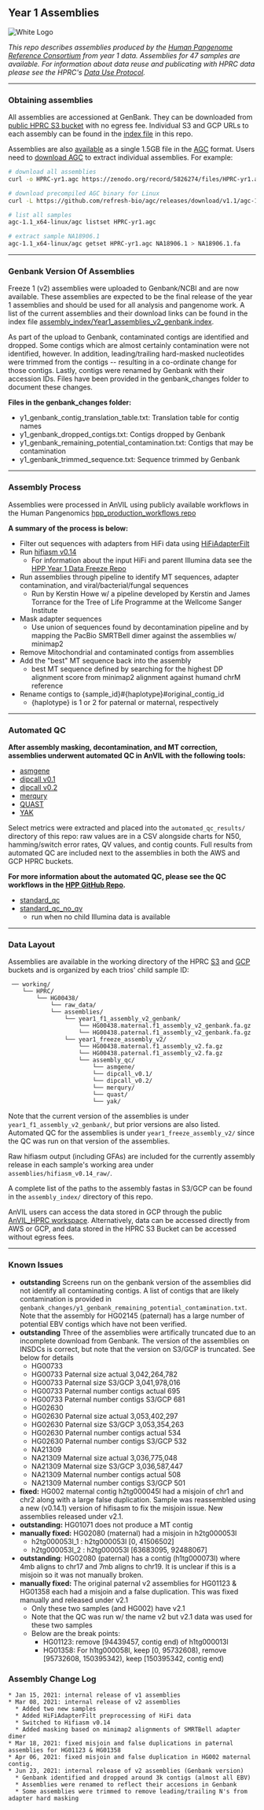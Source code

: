 ## Year 1 Assemblies

![White Logo](https://s3-us-west-2.amazonaws.com/human-pangenomics/backup/logo-proof-full.png)

*This repo describes assemblies produced by the [Human Pangenome Reference Consortium](https://humanpangenome.org/) from year 1 data. Assemblies for 47 samples are available. For information about data reuse and publicating with HPRC data please see the HPRC's [Data Use Protocol](https://humanpangenome.org/data-use-protocol/).*

------------------

### Obtaining assemblies

All assemblies are accessioned at GenBank. They can be downloaded from [public
HPRC S3 bucket][s3-pub] with no egress fee. Individual S3 and GCP URLs to each
assembly can be found in the [index
file](assembly_index/Year1_assemblies_v2_genbank.index) in this repo.

Assemblies are also [available][yr1-agc] as a single 1.5GB file in the
[AGC][agc] format. Users need to [download AGC][agc-dl] to extract individual
assemblies. For example:

```sh
# download all assemblies
curl -o HPRC-yr1.agc https://zenodo.org/record/5826274/files/HPRC-yr1.agc?download=1

# download precompiled AGC binary for Linux
curl -L https://github.com/refresh-bio/agc/releases/download/v1.1/agc-1.1_x64-linux.tar.gz|tar -zxvf - agc-1.1_x64-linux/agc

# list all samples
agc-1.1_x64-linux/agc listset HPRC-yr1.agc

# extract sample NA18906.1
agc-1.1_x64-linux/agc getset HPRC-yr1.agc NA18906.1 > NA18906.1.fa
```

[agc]: https://github.com/refresh-bio/agc
[agc-dl]: https://github.com/refresh-bio/agc/releases
[yr1-agc]: https://zenodo.org/record/5826274
[s3-pub]: https://s3-us-west-2.amazonaws.com/human-pangenomics/index.html?prefix=working/

<!--
**Note: The assemblies contained in the HPRC [S3](https://s3-us-west-2.amazonaws.com/human-pangenomics/index.html?prefix=working/) and [GCP](https://console.cloud.google.com/storage/browser/fc-4310e737-a388-4a10-8c9e-babe06aaf0cf/working?authuser=0) buckets referred to in this repo have not been fully QC'd, are not published, and many have known issues.**
-->

------------------

### Genbank Version Of Assemblies

Freeze 1 (v2) assemblies were uploaded to Genbank/NCBI and are now available. These assemblies are expected to be the final release of the year 1 assemblies and should be used for all analysis and pangenome work. A list of the current assemblies and their download links can be found in the index file [assembly_index/Year1_assemblies_v2_genbank.index](assembly_index/Year1_assemblies_v2_genbank.index).

As part of the upload to Genbank, contaminated contigs are identified and dropped. Some contigs which are almost certainly contamination were not identified, however. In addition, leading/trailing hard-masked nucleotides were trimmed from the contigs -- resulting in a co-ordinate change for those contigs. Lastly, contigs were renamed by Genbank with their accession IDs. Files have been provided in the genbank_changes folder to document these changes.

**Files in the genbank_changes folder:**
* y1_genbank_contig_translation_table.txt: Translation table for contig names
* y1_genbank_dropped_contigs.txt: Contigs dropped by Genbank 
* y1_genbank_remaining_potential_contamination.txt: Contigs that may be contamination
* y1_genbank_trimmed_sequence.txt: Sequence trimmed by Genbank

------------------

### Assembly Process

Assemblies were processed in AnVIL using publicly available workflows in the Human Pangenomics [hpp_production_workflows repo](https://github.com/human-pangenomics/hpp_production_workflows)

**A summary of the process is below:**
* Filter out sequences with adapters from HiFi data using [HiFiAdapterFilt](https://github.com/sheinasim/HiFiAdapterFilt)
* Run [hifiasm v0.14](https://github.com/chhylp123/hifiasm)
  * For information about the input HiFi and parent Illumina data see the [HPP Year 1 Data Freeze Repo](https://github.com/human-pangenomics/HPP_Year1_Data_Freeze_v1.0)
* Run assemblies through pipeline to identify MT sequences, adapter contamination, and viral/bacterial/fungal sequences
  * Run by Kerstin Howe w/ a pipeline developed by Kerstin and James Torrance for the Tree of Life Programme at the Wellcome Sanger Institute
* Mask adapter sequences 
  * Use union of sequences found by decontamination pipeline and by mapping the PacBio SMRTBell dimer against the assemblies w/ minimap2
* Remove Mitochondrial and contaminated contigs from assemblies
* Add the "best" MT sequence back into the assembly
  * best MT sequence defined by searching for the highest DP alignment score from minimap2 alignment against humand chrM reference
* Rename contigs to {sample_id}#{haplotype}#original_contig_id
  * {haplotype} is 1 or 2 for paternal or maternal, respectively

------------------
### Automated QC

**After assembly masking, decontamination, and MT correction, assemblies underwent automated QC in AnVIL with the following tools:**
* [asmgene](https://github.com/lh3/minimap2)
* [dipcall v0.1](https://github.com/lh3/dipcall/tree/v0.1)
* [dipcall v0.2](https://github.com/lh3/dipcall/tree/v0.2)
* [merqury](https://github.com/marbl/merqury)
* [QUAST](https://sourceforge.net/projects/quast/files/)
* [YAK](https://github.com/lh3/yak)

Select metrics were extracted and placed into the `automated_qc_results/` directory of this repo: raw values are in a CSV alongside charts for N50, hamming/switch error rates, QV values, and contig counts. Full results from automated QC are included next to the assemblies in both the AWS and GCP HPRC buckets.

**For more information about the automated QC, please see the QC workflows in the [HPP GitHub Repo](https://github.com/human-pangenomics/hpp_production_workflows).**
* [standard_qc](https://github.com/human-pangenomics/hpp_production_workflows/blob/master/QC/wdl/workflows/standard_qc.wdl)
* [standard_qc_no_qv](https://github.com/human-pangenomics/hpp_production_workflows/blob/master/QC/wdl/workflows/standard_qc_no_qv.wdl) 
  * run when no child Illumina data is available

------------------

### Data Layout
Assemblies are available in the working directory of the HPRC [S3](https://s3-us-west-2.amazonaws.com/human-pangenomics/index.html?prefix=working/) and [GCP](https://console.cloud.google.com/storage/browser/fc-4310e737-a388-4a10-8c9e-babe06aaf0cf/working?authuser=0) buckets and is organized by each trios' child sample ID:
```
 ── working/
    └── HPRC/
        └── HG00438/
            └── raw_data/ 
            └── assemblies/
                └── year1_f1_assembly_v2_genbank/
                    └── HG00438.maternal.f1_assembly_v2_genbank.fa.gz
                    └── HG00438.paternal.f1_assembly_v2_genbank.fa.gz              
                └── year1_freeze_assembly_v2/
                    └── HG00438.maternal.f1_assembly_v2.fa.gz
                    └── HG00438.paternal.f1_assembly_v2.fa.gz
                    └── assembly_qc/  
                        └── asmgene/
                        └── dipcall_v0.1/
                        └── dipcall_v0.2/
                        └── merqury/
                        └── quast/
                        └── yak/

```

Note that the current version of the assemblies is under `year1_f1_assembly_v2_genbank/`, but prior versions are also listed. Automated QC for the assemblies is under `year1_freeze_assembly_v2/` since the QC was run on that version of the assemblies.

Raw hifiasm output (including GFAs) are included for the currently assembly release in each sample's working area under `assemblies/hifiasm_v0.14_raw/`.

A complete list of the paths to the assembly fastas in S3/GCP can be found in the `assembly_index/` directory of this repo.

AnVIL users can access the data stored in GCP through the public [AnVIL_HPRC workspace](https://app.terra.bio/#workspaces/anvil-datastorage/AnVIL_HPRC). Alternatively, data can be accessed directly from AWS or GCP, and data stored in the HPRC S3 Bucket can be accessed without egress fees.

------------------

### Known Issues

* **outstanding** Screens run on the genbank version of the assemblies did not identify all contaminating contigs. A list of contigs that are likely contamination is provided in `genbank_changes/y1_genbank_remaining_potential_contamination.txt`. Note that the assembly for HG02145 (paternal) has a large number of potential EBV contigs which have not been verified.
* **outstanding** Three of the assemblies were artifically truncated due to an incomplete download from Genbank. The version of the assemblies on INSDCs is correct, but note that the version on S3/GCP is truncated. See below for details
  * HG00733
   * HG00733 Paternal size actual 3,042,264,782
   * HG00733 Paternal size S3/GCP 3,041,978,016
   * HG00733 Paternal number contigs actual 695
   * HG00733 Paternal number contigs S3/GCP 681
  * HG02630
   * HG02630 Paternal size actual 3,053,402,297
   * HG02630 Paternal size S3/GCP 3,053,354,263
   * HG02630 Paternal number contigs actual 534
   * HG02630 Paternal number contigs S3/GCP 532
  * NA21309
   * NA21309 Maternal size actual 3,036,775,048
   * NA21309 Maternal size S3/GCP 3,036,587,447
   * NA21309 Maternal number contigs actual 508
   * NA21309 Maternal number contigs S3/GCP 501
* **fixed:** HG002 maternal contig h2tg000045l had a misjoin of chr1 and chr2 along with a large false duplication. Sample was reassembled using a new (v0.14.1) version of hifisasm to fix the misjoin issue. New assemblies released under v2.1.
* **outstanding:** HG01071 does not produce a MT contig
* **manually fixed:** HG02080 (maternal) had a misjoin in h2tg000053l
  * h2tg000053l_1 : h2tg000053l [0, 41506502]
  * h2tg000053l_2 : h2tg000053l [63683095, 92488067]
* **outstanding**: HG02080 (paternal) has a contig (h1tg000073l) where 4mb aligns to chr17 and 7mb aligns to chr19. It is unclear if this is a misjoin so it was not manually broken.
* **manually fixed:** The original paternal v2 assemblies for HG01123 & HG01358 each had a misjoin and a false duplication. This was fixed manually and released under v2.1
  * Only these two samples (and HG002) have v2.1 
  * Note that the QC was run w/ the name v2 but v2.1 data was used for these two samples 
  * Below are the break points:
    * HG01123: remove [94439457, contig end) of h1tg000013l 
    * HG01358: For h1tg000058l, keep [0, 95732608), remove [95732608, 150395342), keep [150395342, contig end)


### Assembly Change Log

```
* Jan 15, 2021: internal release of v1 assemblies
* Mar 08, 2021: internal release of v2 assemblies
  * Added two new samples
  * Added HiFiAdapterFilt preprocessing of HiFi data
  * Switched to Hifiasm v0.14
  * Added masking based on minimap2 alignments of SMRTBell adapter dimer
* Mar 18, 2021: fixed misjoin and false duplications in paternal assemblies for HG01123 & HG01358
* Apr 06, 2021: fixed misjoin and false duplication in HG002 maternal contig.
* Jun 23, 2021: internal release of v2 assemblies (Genbank version)
  * Genbank identified and dropped around 3k contigs (almost all EBV)
  * Assemblies were renamed to reflect their accesions in Genbank
  * Some assemblies were trimmed to remove leading/trailing N's from adapter hard masking
```
